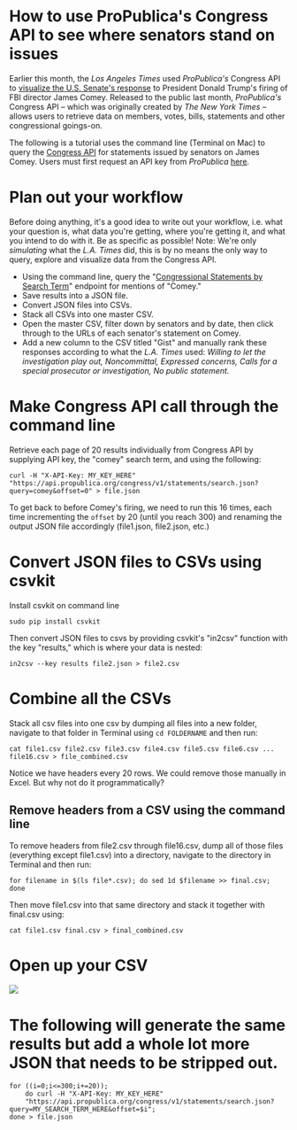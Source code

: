 # How to use ProPublica's Congress API to see where senators stand on issues

Earlier this month, the *Los Angeles Times* used *ProPublica's* Congress API to [visualize the U.S. Senate's response](http://www.latimes.com/projects/la-na-pol-senators-trump-russia/) to President Donald Trump's firing of FBI director James Comey. Released to the public last month, *ProPublica's* Congress API – which was originally created by *The New York Times* – allows users to retrieve data on members, votes, bills, statements and other congressional goings-on.

The following is a tutorial uses the command line (Terminal on Mac) to query the [Congress API](https://projects.propublica.org/api-docs/congress-api/) for statements issued by senators on James Comey. Users must first request an API key from *ProPublica* [here](https://www.propublica.org/datastore/api/propublica-congress-api).

# Plan out your workflow

Before doing anything, it's a good idea to write out your workflow, i.e. what your question is, what data you're getting, where you're getting it, and what you intend to do with it. Be as specific as possible! Note: We're only *simulating* what the *L.A. Times* did, this is by no means the only way to query, explore and visualize data from the Congress API. 

* Using the command line, query the "[Congressional Statements by Search Term](https://projects.propublica.org/api-docs/congress-api/endpoints/#get-congressional-statements-by-search-term)" endpoint for mentions of "Comey."
* Save results into a JSON file.
* Convert JSON files into CSVs.
* Stack all CSVs into one master CSV.
* Open the master CSV, filter down by senators and by date, then click through to the URLs of each senator's statement on Comey.
* Add a new column to the CSV titled "Gist" and manually rank these responses according to what the *L.A. Times* used: *Willing to let the investigation play out, Noncommittal, Expressed concerns, Calls for a special prosecutor or investigation, No public statement.*

# Make Congress API call through the command line 

Retrieve each page of 20 results individually from Congress API by supplying API key, the "comey" search term, and using the following:

`curl -H "X-API-Key: MY_KEY_HERE" "https://api.propublica.org/congress/v1/statements/search.json?query=comey&offset=0" > file.json`

To get back to before Comey's firing, we need to run this 16 times, each time incrementing the `offset` by 20 (until you reach 300) and renaming the output JSON file accordingly (file1.json, file2.json, etc.)

# Convert JSON files to CSVs using csvkit

Install csvkit on command line

`sudo pip install csvkit`

Then convert JSON files to csvs by providing csvkit's "in2csv" function with the key "results," which is where your data is nested: 

`in2csv --key results file2.json > file2.csv`

# Combine all the CSVs

Stack all csv files into one csv by dumping all files into a new folder, navigate to that folder in Terminal using `cd FOLDERNAME` and then run:

`cat file1.csv file2.csv file3.csv file4.csv file5.csv file6.csv ... file16.csv > file_combined.csv`

Notice we have headers every 20 rows. We could remove those manually in Excel. But why not do it programmatically?

## Remove headers from a CSV using the command line

To remove headers from file2.csv through file16.csv, dump all of those files (everything except file1.csv) into a directory, navigate to the directory in Terminal and then run:

`for filename in $(ls file*.csv); do sed 1d $filename >> final.csv; done`

Then move file1.csv into that same directory and stack it together with final.csv using:

`cat file1.csv final.csv > final_combined.csv`

# Open up your CSV

![](http://storybench.org/assets/comey-api-call.png)

# The following will generate the same results but add a whole lot more JSON that needs to be stripped out. 

```
for ((i=0;i<=300;i+=20)); 
	do curl -H "X-API-Key: MY_KEY_HERE" 
	"https://api.propublica.org/congress/v1/statements/search.json?query=MY_SEARCH_TERM_HERE&offset=$i"; 
done > file.json
```
